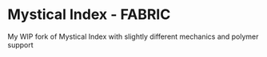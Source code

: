 # Mystical Index - FABRIC
 
My WIP fork of Mystical Index with slightly different mechanics and polymer support